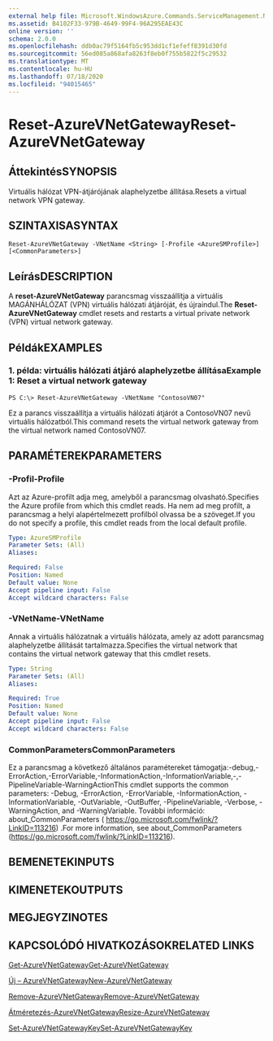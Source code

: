 ```yaml
---
external help file: Microsoft.WindowsAzure.Commands.ServiceManagement.Network.dll-Help.xml
ms.assetid: B4102F33-979B-4649-99F4-96A295EAE43C
online version: ''
schema: 2.0.0
ms.openlocfilehash: ddb0ac79f5164fb5c953dd1cf1efeff8391d30fd
ms.sourcegitcommit: 56ed085a868afa8263f8eb0f755b5822f5c29532
ms.translationtype: MT
ms.contentlocale: hu-HU
ms.lasthandoff: 07/18/2020
ms.locfileid: "94015465"
---
```

# <span data-ttu-id="4b2f9-101">Reset-AzureVNetGateway</span><span class="sxs-lookup"><span data-stu-id="4b2f9-101">Reset-AzureVNetGateway</span></span>

## <span data-ttu-id="4b2f9-102">Áttekintés</span><span class="sxs-lookup"><span data-stu-id="4b2f9-102">SYNOPSIS</span></span>
<span data-ttu-id="4b2f9-103">Virtuális hálózat VPN-átjárójának alaphelyzetbe állítása.</span><span class="sxs-lookup"><span data-stu-id="4b2f9-103">Resets a virtual network VPN gateway.</span></span>

## <span data-ttu-id="4b2f9-104">SZINTAXISA</span><span class="sxs-lookup"><span data-stu-id="4b2f9-104">SYNTAX</span></span>

```
Reset-AzureVNetGateway -VNetName <String> [-Profile <AzureSMProfile>] [<CommonParameters>]
```

## <span data-ttu-id="4b2f9-105">Leírás</span><span class="sxs-lookup"><span data-stu-id="4b2f9-105">DESCRIPTION</span></span>
<span data-ttu-id="4b2f9-106">A **reset-AzureVNetGateway** parancsmag visszaállítja a virtuális MAGÁNHÁLÓZAT (VPN) virtuális hálózati átjáróját, és újraindul.</span><span class="sxs-lookup"><span data-stu-id="4b2f9-106">The **Reset-AzureVNetGateway** cmdlet resets and restarts a virtual private network (VPN) virtual network gateway.</span></span>

## <span data-ttu-id="4b2f9-107">Példák</span><span class="sxs-lookup"><span data-stu-id="4b2f9-107">EXAMPLES</span></span>

### <span data-ttu-id="4b2f9-108">1. példa: virtuális hálózati átjáró alaphelyzetbe állítása</span><span class="sxs-lookup"><span data-stu-id="4b2f9-108">Example 1: Reset a virtual network gateway</span></span>
```
PS C:\> Reset-AzureVNetGateway -VNetName "ContosoVN07"
```

<span data-ttu-id="4b2f9-109">Ez a parancs visszaállítja a virtuális hálózati átjárót a ContosoVN07 nevű virtuális hálózatból.</span><span class="sxs-lookup"><span data-stu-id="4b2f9-109">This command resets the virtual network gateway from the virtual network named ContosoVN07.</span></span>

## <span data-ttu-id="4b2f9-110">PARAMÉTEREK</span><span class="sxs-lookup"><span data-stu-id="4b2f9-110">PARAMETERS</span></span>

### <span data-ttu-id="4b2f9-111">-Profil</span><span class="sxs-lookup"><span data-stu-id="4b2f9-111">-Profile</span></span>
<span data-ttu-id="4b2f9-112">Azt az Azure-profilt adja meg, amelyből a parancsmag olvasható.</span><span class="sxs-lookup"><span data-stu-id="4b2f9-112">Specifies the Azure profile from which this cmdlet reads.</span></span> <span data-ttu-id="4b2f9-113">Ha nem ad meg profilt, a parancsmag a helyi alapértelmezett profilból olvassa be a szöveget.</span><span class="sxs-lookup"><span data-stu-id="4b2f9-113">If you do not specify a profile, this cmdlet reads from the local default profile.</span></span>

```yaml
Type: AzureSMProfile
Parameter Sets: (All)
Aliases: 

Required: False
Position: Named
Default value: None
Accept pipeline input: False
Accept wildcard characters: False
```

### <span data-ttu-id="4b2f9-114">-VNetName</span><span class="sxs-lookup"><span data-stu-id="4b2f9-114">-VNetName</span></span>
<span data-ttu-id="4b2f9-115">Annak a virtuális hálózatnak a virtuális hálózata, amely az adott parancsmag alaphelyzetbe állítását tartalmazza.</span><span class="sxs-lookup"><span data-stu-id="4b2f9-115">Specifies the virtual network that contains the virtual network gateway that this cmdlet resets.</span></span>

```yaml
Type: String
Parameter Sets: (All)
Aliases: 

Required: True
Position: Named
Default value: None
Accept pipeline input: False
Accept wildcard characters: False
```

### <span data-ttu-id="4b2f9-116">CommonParameters</span><span class="sxs-lookup"><span data-stu-id="4b2f9-116">CommonParameters</span></span>
<span data-ttu-id="4b2f9-117">Ez a parancsmag a következő általános paramétereket támogatja:-debug,-ErrorAction,-ErrorVariable,-InformationAction,-InformationVariable,-,-PipelineVariable-WarningAction</span><span class="sxs-lookup"><span data-stu-id="4b2f9-117">This cmdlet supports the common parameters: -Debug, -ErrorAction, -ErrorVariable, -InformationAction, -InformationVariable, -OutVariable, -OutBuffer, -PipelineVariable, -Verbose, -WarningAction, and -WarningVariable.</span></span> <span data-ttu-id="4b2f9-118">További információ: about_CommonParameters ( https://go.microsoft.com/fwlink/?LinkID=113216) .</span><span class="sxs-lookup"><span data-stu-id="4b2f9-118">For more information, see about_CommonParameters (https://go.microsoft.com/fwlink/?LinkID=113216).</span></span>

## <span data-ttu-id="4b2f9-119">BEMENETEK</span><span class="sxs-lookup"><span data-stu-id="4b2f9-119">INPUTS</span></span>

## <span data-ttu-id="4b2f9-120">KIMENETEK</span><span class="sxs-lookup"><span data-stu-id="4b2f9-120">OUTPUTS</span></span>

## <span data-ttu-id="4b2f9-121">MEGJEGYZI</span><span class="sxs-lookup"><span data-stu-id="4b2f9-121">NOTES</span></span>

## <span data-ttu-id="4b2f9-122">KAPCSOLÓDÓ HIVATKOZÁSOK</span><span class="sxs-lookup"><span data-stu-id="4b2f9-122">RELATED LINKS</span></span>

[<span data-ttu-id="4b2f9-123">Get-AzureVNetGateway</span><span class="sxs-lookup"><span data-stu-id="4b2f9-123">Get-AzureVNetGateway</span></span>](./Get-AzureVNetGateway.md)

[<span data-ttu-id="4b2f9-124">Új – AzureVNetGateway</span><span class="sxs-lookup"><span data-stu-id="4b2f9-124">New-AzureVNetGateway</span></span>](./New-AzureVNetGateway.md)

[<span data-ttu-id="4b2f9-125">Remove-AzureVNetGateway</span><span class="sxs-lookup"><span data-stu-id="4b2f9-125">Remove-AzureVNetGateway</span></span>](./Remove-AzureVNetGateway.md)

[<span data-ttu-id="4b2f9-126">Átméretezés-AzureVNetGateway</span><span class="sxs-lookup"><span data-stu-id="4b2f9-126">Resize-AzureVNetGateway</span></span>](./Resize-AzureVNetGateway.md)

[<span data-ttu-id="4b2f9-127">Set-AzureVNetGatewayKey</span><span class="sxs-lookup"><span data-stu-id="4b2f9-127">Set-AzureVNetGatewayKey</span></span>](./Set-AzureVNetGatewayKey.md)


